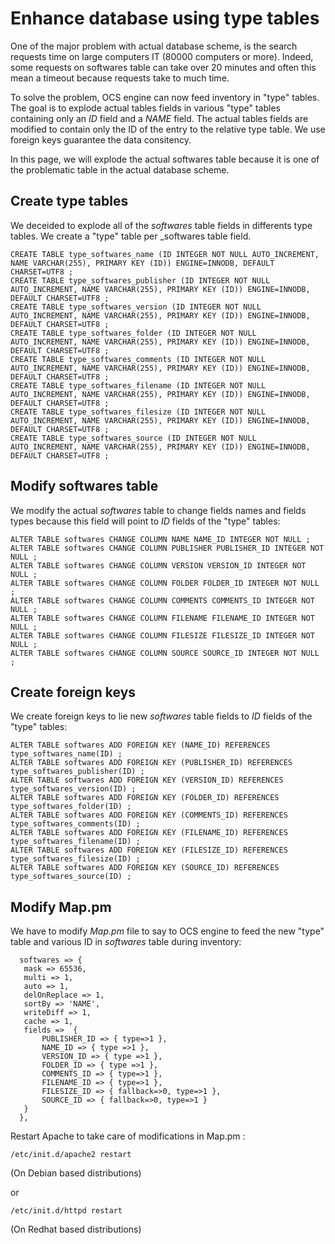 # Enhance database using type tables

One of the major problem with actual database scheme, is the search requests time on large computers IT
(80000 computers or more). Indeed, some requests on softwares table can take over 20 minutes and often
this mean a timeout because requests take to much time.

To solve the problem, OCS engine can now feed inventory in "type" tables. The goal is to explode actual
tables fields in various "type" tables containing only an _ID_ field and a _NAME_ field. The actual tables
fields are modified to contain only the ID of the entry to the relative type table. We use foreign keys
guarantee the data consitency.

In this page, we will explode the actual softwares table because it is one of the problematic table in
the actual database scheme.

## Create type tables

We deceided to explode all of the _softwares_ table fields in differents type tables. We create a "type"
table per _softwares table field.

    CREATE TABLE type_softwares_name (ID INTEGER NOT NULL AUTO_INCREMENT, NAME VARCHAR(255), PRIMARY KEY (ID)) ENGINE=INNODB, DEFAULT CHARSET=UTF8 ;
    CREATE TABLE type_softwares_publisher (ID INTEGER NOT NULL AUTO_INCREMENT, NAME VARCHAR(255), PRIMARY KEY (ID)) ENGINE=INNODB, DEFAULT CHARSET=UTF8 ;
    CREATE TABLE type_softwares_version (ID INTEGER NOT NULL AUTO_INCREMENT, NAME VARCHAR(255), PRIMARY KEY (ID)) ENGINE=INNODB, DEFAULT CHARSET=UTF8 ;
    CREATE TABLE type_softwares_folder (ID INTEGER NOT NULL AUTO_INCREMENT, NAME VARCHAR(255), PRIMARY KEY (ID)) ENGINE=INNODB, DEFAULT CHARSET=UTF8 ;
    CREATE TABLE type_softwares_comments (ID INTEGER NOT NULL AUTO_INCREMENT, NAME VARCHAR(255), PRIMARY KEY (ID)) ENGINE=INNODB, DEFAULT CHARSET=UTF8 ;
    CREATE TABLE type_softwares_filename (ID INTEGER NOT NULL AUTO_INCREMENT, NAME VARCHAR(255), PRIMARY KEY (ID)) ENGINE=INNODB, DEFAULT CHARSET=UTF8 ;
    CREATE TABLE type_softwares_filesize (ID INTEGER NOT NULL AUTO_INCREMENT, NAME VARCHAR(255), PRIMARY KEY (ID)) ENGINE=INNODB, DEFAULT CHARSET=UTF8 ;
    CREATE TABLE type_softwares_source (ID INTEGER NOT NULL AUTO_INCREMENT, NAME VARCHAR(255), PRIMARY KEY (ID)) ENGINE=INNODB, DEFAULT CHARSET=UTF8 ;

## Modify softwares table

We modify the actual _softwares_ table to change fields names and fields types because this
field will point to _ID_ fields of the "type" tables:

    ALTER TABLE softwares CHANGE COLUMN NAME NAME_ID INTEGER NOT NULL ;
    ALTER TABLE softwares CHANGE COLUMN PUBLISHER PUBLISHER_ID INTEGER NOT NULL ;
    ALTER TABLE softwares CHANGE COLUMN VERSION VERSION_ID INTEGER NOT NULL ;
    ALTER TABLE softwares CHANGE COLUMN FOLDER FOLDER_ID INTEGER NOT NULL ;
    ALTER TABLE softwares CHANGE COLUMN COMMENTS COMMENTS_ID INTEGER NOT NULL ;
    ALTER TABLE softwares CHANGE COLUMN FILENAME FILENAME_ID INTEGER NOT NULL ;
    ALTER TABLE softwares CHANGE COLUMN FILESIZE FILESIZE_ID INTEGER NOT NULL ;
    ALTER TABLE softwares CHANGE COLUMN SOURCE SOURCE_ID INTEGER NOT NULL ;

## Create foreign keys

We create foreign keys to lie new _softwares_ table fields to _ID_ fields of the "type" tables:

    ALTER TABLE softwares ADD FOREIGN KEY (NAME_ID) REFERENCES type_softwares_name(ID) ;
    ALTER TABLE softwares ADD FOREIGN KEY (PUBLISHER_ID) REFERENCES type_softwares_publisher(ID) ;
    ALTER TABLE softwares ADD FOREIGN KEY (VERSION_ID) REFERENCES type_softwares_version(ID) ;
    ALTER TABLE softwares ADD FOREIGN KEY (FOLDER_ID) REFERENCES type_softwares_folder(ID) ;
    ALTER TABLE softwares ADD FOREIGN KEY (COMMENTS_ID) REFERENCES type_softwares_comments(ID) ;
    ALTER TABLE softwares ADD FOREIGN KEY (FILENAME_ID) REFERENCES type_softwares_filename(ID) ;
    ALTER TABLE softwares ADD FOREIGN KEY (FILESIZE_ID) REFERENCES type_softwares_filesize(ID) ;
    ALTER TABLE softwares ADD FOREIGN KEY (SOURCE_ID) REFERENCES type_softwares_source(ID) ;

## Modify Map.pm

We have to modify _Map.pm_ file to say to OCS engine to feed the new "type" table and various
ID in _softwares_ table during inventory:

      softwares => {
       mask => 65536,
       multi => 1,
       auto => 1,
       delOnReplace => 1,
       sortBy => 'NAME',
       writeDiff => 1,
       cache => 1,
       fields =>  {
           PUBLISHER_ID => { type=>1 },
           NAME_ID => { type =>1 },
           VERSION_ID => { type =>1 },
           FOLDER_ID => { type =>1 },
           COMMENTS_ID => { type=>1 },
           FILENAME_ID => { type=>1 },
           FILESIZE_ID => { fallback=>0, type=>1 },
           SOURCE_ID => { fallback=>0, type=>1 }
       }
      },

Restart Apache to take care of modifications in Map.pm :

    /etc/init.d/apache2 restart

(On Debian based distributions)

or

    /etc/init.d/httpd restart

(On Redhat based distributions)